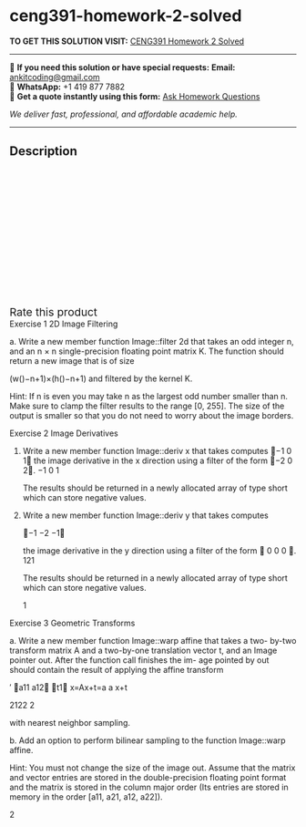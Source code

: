# ceng391-homework-2-solved
**TO GET THIS SOLUTION VISIT:** [CENG391 Homework 2 Solved](https://www.ankitcodinghub.com/product/ceng391-homework-2-solved/)


---

📩 **If you need this solution or have special requests:** **Email:** ankitcoding@gmail.com  
📱 **WhatsApp:** +1 419 877 7882  
📄 **Get a quote instantly using this form:** [Ask Homework Questions](https://www.ankitcodinghub.com/services/ask-homework-questions/)

*We deliver fast, professional, and affordable academic help.*

---

<h2>Description</h2>



<div class="kk-star-ratings kksr-auto kksr-align-center kksr-valign-top" data-payload="{&quot;align&quot;:&quot;center&quot;,&quot;id&quot;:&quot;92743&quot;,&quot;slug&quot;:&quot;default&quot;,&quot;valign&quot;:&quot;top&quot;,&quot;ignore&quot;:&quot;&quot;,&quot;reference&quot;:&quot;auto&quot;,&quot;class&quot;:&quot;&quot;,&quot;count&quot;:&quot;0&quot;,&quot;legendonly&quot;:&quot;&quot;,&quot;readonly&quot;:&quot;&quot;,&quot;score&quot;:&quot;0&quot;,&quot;starsonly&quot;:&quot;&quot;,&quot;best&quot;:&quot;5&quot;,&quot;gap&quot;:&quot;4&quot;,&quot;greet&quot;:&quot;Rate this product&quot;,&quot;legend&quot;:&quot;0\/5 - (0 votes)&quot;,&quot;size&quot;:&quot;24&quot;,&quot;title&quot;:&quot;CENG391 Homework 2 Solved&quot;,&quot;width&quot;:&quot;0&quot;,&quot;_legend&quot;:&quot;{score}\/{best} - ({count} {votes})&quot;,&quot;font_factor&quot;:&quot;1.25&quot;}">

<div class="kksr-stars">

<div class="kksr-stars-inactive">
            <div class="kksr-star" data-star="1" style="padding-right: 4px">


<div class="kksr-icon" style="width: 24px; height: 24px;"></div>
        </div>
            <div class="kksr-star" data-star="2" style="padding-right: 4px">


<div class="kksr-icon" style="width: 24px; height: 24px;"></div>
        </div>
            <div class="kksr-star" data-star="3" style="padding-right: 4px">


<div class="kksr-icon" style="width: 24px; height: 24px;"></div>
        </div>
            <div class="kksr-star" data-star="4" style="padding-right: 4px">


<div class="kksr-icon" style="width: 24px; height: 24px;"></div>
        </div>
            <div class="kksr-star" data-star="5" style="padding-right: 4px">


<div class="kksr-icon" style="width: 24px; height: 24px;"></div>
        </div>
    </div>

<div class="kksr-stars-active" style="width: 0px;">
            <div class="kksr-star" style="padding-right: 4px">


<div class="kksr-icon" style="width: 24px; height: 24px;"></div>
        </div>
            <div class="kksr-star" style="padding-right: 4px">


<div class="kksr-icon" style="width: 24px; height: 24px;"></div>
        </div>
            <div class="kksr-star" style="padding-right: 4px">


<div class="kksr-icon" style="width: 24px; height: 24px;"></div>
        </div>
            <div class="kksr-star" style="padding-right: 4px">


<div class="kksr-icon" style="width: 24px; height: 24px;"></div>
        </div>
            <div class="kksr-star" style="padding-right: 4px">


<div class="kksr-icon" style="width: 24px; height: 24px;"></div>
        </div>
    </div>
</div>


<div class="kksr-legend" style="font-size: 19.2px;">
            <span class="kksr-muted">Rate this product</span>
    </div>
    </div>
<div class="page" title="Page 1">
<div class="layoutArea">
<div class="column">
Exercise 1 2D Image Filtering

a. Write a new member function Image::filter 2d that takes an odd integer n, and an n × n single-precision floating point matrix K. The function should return a new image that is of size

(w()−n+1)×(h()−n+1) and filtered by the kernel K.

Hint: If n is even you may take n as the largest odd number smaller than n. Make sure to clamp the filter results to the range [0, 255]. The size of the output is smaller so that you do not need to worry about the image borders.

Exercise 2 Image Derivatives

<ol>
<li>Write a new member function Image::deriv x that takes computes −1 0 1
the image derivative in the x direction using a filter of the form −2 0 2. −1 0 1

The results should be returned in a newly allocated array of type short which can store negative values.
</li>
<li>Write a new member function Image::deriv y that takes computes

−1 −2 −1

the image derivative in the y direction using a filter of the form  0 0 0 . 121

The results should be returned in a newly allocated array of type short which can store negative values.

1
</li>
</ol>
</div>
</div>
</div>
<div class="page" title="Page 2">
<div class="layoutArea">
<div class="column">
Exercise 3 Geometric Transforms

a. Write a new member function Image::warp affine that takes a two- by-two transform matrix A and a two-by-one translation vector t, and an Image pointer out. After the function call finishes the im- age pointed by out should contain the result of applying the affine transform

′ 􏰀a11 a12􏰁 􏰀t1􏰁 x=Ax+t=a a x+t

2122 2

with nearest neighbor sampling.

b. Add an option to perform bilinear sampling to the function Image::warp affine.

Hint: You must not change the size of the image out. Assume that the matrix and vector entries are stored in the double-precision floating point format and the matrix is stored in the column major order (Its entries are stored in memory in the order [a11, a21, a12, a22]).

</div>
</div>
<div class="layoutArea">
<div class="column">
2

</div>
</div>
</div>
